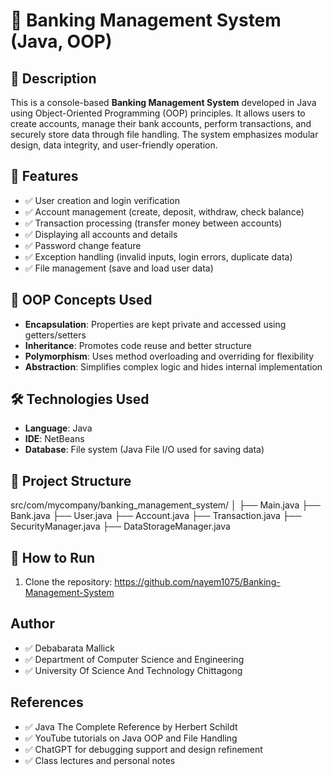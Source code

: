 # 🏦 Banking Management System (Java, OOP)

## 📌 Description
This is a console-based **Banking Management System** developed in Java using Object-Oriented Programming (OOP) principles. It allows users to create accounts, manage their bank accounts, perform transactions, and securely store data through file handling. The system emphasizes modular design, data integrity, and user-friendly operation.


## 🎯 Features

- ✅ User creation and login verification  
- ✅ Account management (create, deposit, withdraw, check balance)  
- ✅ Transaction processing (transfer money between accounts)  
- ✅ Displaying all accounts and details  
- ✅ Password change feature  
- ✅ Exception handling (invalid inputs, login errors, duplicate data)  
- ✅ File management (save and load user data)


## 🧠 OOP Concepts Used

- **Encapsulation**: Properties are kept private and accessed using getters/setters  
- **Inheritance**: Promotes code reuse and better structure  
- **Polymorphism**: Uses method overloading and overriding for flexibility  
- **Abstraction**: Simplifies complex logic and hides internal implementation


## 🛠 Technologies Used

- **Language**: Java  
- **IDE**: NetBeans  
- **Database**: File system (Java File I/O used for saving data)


## 📁 Project Structure

src/com/mycompany/banking_management_system/ │ ├── Main.java ├── Bank.java ├── User.java ├── Account.java ├── Transaction.java ├── SecurityManager.java ├── DataStorageManager.java

## 🚀 How to Run

1. Clone the repository:
   https://github.com/nayem1075/Banking-Management-System

## Author
 
- ✅ Debabarata Mallick
- ✅ Department of Computer Science and Engineering
- ✅ University Of Science And Technology Chittagong

## References

- ✅ Java The Complete Reference by Herbert Schildt
- ✅ YouTube tutorials on Java OOP and File Handling
- ✅ ChatGPT for debugging support and design refinement
- ✅ Class lectures and personal notes



